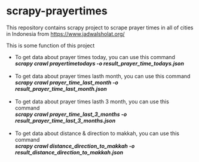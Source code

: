 # scrapy-prayertimes
This repository contains scrapy project to scrape prayer times in all of cities in Indonesia from https://www.jadwalsholat.org/

This is some function of this project
<ul>
<li>
  To get data about prayer times today, you can use this command<br>
  <b><i>scrapy crawl prayertimetodays -o result_prayer_time_todays.json</i></b>
</li>
  <br>
<li>
  To get data about prayer times lasth month, you can use this command<br>
  <b><i>scrapy crawl prayer_time_last_month -o result_prayer_time_last_month.json</i></b>
</li>
  <br>
<li>
  To get data about prayer times lasth 3 month, you can use this command<br>
  <b><i>scrapy crawl prayer_time_last_3_months -o result_prayer_time_last_3_months.json</i></b>
</li>
  <br>
<li>
  To get data about distance & direction to makkah, you can use this command<br>
  <b><i>scrapy crawl distance_direction_to_makkah -o result_distance_direction_to_makkah.json</i></b>
</li>
</ul>  

